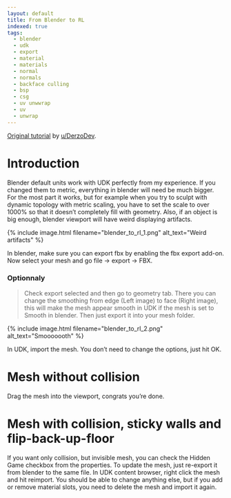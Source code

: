 ```yaml
---
layout: default
title: From Blender to RL
indexed: true
tags:
  - blender
  - udk
  - export
  - material
  - materials
  - normal
  - normals
  - backface culling
  - bsp
  - csg
  - uv unwwrap
  - uv
  - unwrap
---
```


[Original tutorial](https://docs.google.com/document/d/1g4wagWHXDp2n-fJ6_DrnlRG8XaZ6VLJAZ3zgDykga1Q) by [u/DerzoDev](https://www.reddit.com/user/DerzoDev).

# Introduction

Blender default units work with UDK perfectly from my experience. If you changed them to metric, everything in blender will need be much bigger. For the most part it works, but for example when you try to sculpt with dynamic topology with metric scaling, you have to set the scale to over 1000% so that it doesn’t completely fill with geometry. Also, if an object is big enough, blender viewport will have weird displaying artifacts.

{% include image.html filename="blender_to_rl_1.png" alt_text="Weird artifacts" %}

In blender, make sure you can export fbx by enabling the fbx export add-on. Now select your mesh and go file -> export -> FBX.

### Optionnaly
> Check export selected and then go to geometry tab. There you can change the smoothing from edge (Left image) to face (Right image), this will make the mesh appear smooth in UDK if the mesh is set to Smooth in blender. Then just export it into your mesh folder.

{% include image.html filename="blender_to_rl_2.png" alt_text="Smooooooth" %}

In UDK, import the mesh. You don’t need to change the options, just hit OK.

# Mesh without collision
Drag the mesh into the viewport, congrats you’re done.

# Mesh with collision, sticky walls and flip-back-up-floor
If you want only collision, but invisible mesh, you can check the Hidden Game checkbox from the properties. To update the mesh, just re-export it from blender to the same file. In UDK content browser, right click the mesh and hit reimport. You should be able to change anything else, but if you add or remove material slots, you need to delete the mesh and import it again.